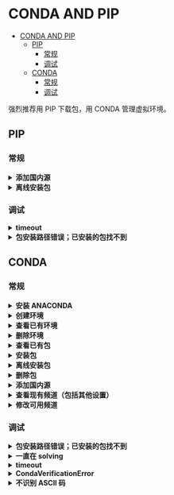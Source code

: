 # CONDA AND PIP

- [CONDA AND PIP](#conda-and-pip)
  - [PIP](#pip)
    - [常规](#常规)
    - [调试](#调试)
  - [CONDA](#conda)
    - [常规](#常规-1)
    - [调试](#调试-1)

强烈推荐用 PIP 下载包，用 CONDA 管理虚拟环境。

## PIP

### 常规

<details>
<summary><b>添加国内源</b></summary>

```bash
pip install pip -U
pip config set global.index-url https://pypi.tuna.tsinghua.edu.cn/simple
```

[【TUNA】](https://mirrors.tuna.tsinghua.edu.cn/help/pypi/)

</details>

<details>
<summary><b>离线安装包</b></summary>

- 先试试直接 `pip install`，记住名称和大小。
- 在 PYPI 搜索对应版本，下载。
- `pip install /path/to/pkg.whl`

</details>

### 调试

<details>
<summary><b>timeout</b></summary>

```bash
pip install --default-timeout=100 xxx -i https://mirrors.tuna.tsinghua.edu.cn/pypi/web/simple/
```

另：创建或修改 `~/.pip/pip.conf`，内容如下：

```txt
[global]
index-url = https://pypi.tuna.tsinghua.edu.cn/simple
[install]
trusted-host=mirrors.aliyun.com
```

</details>

<details>
<summary><b>包安装路径错误；已安装的包找不到</b></summary>

```bash
python -m conda install
```

</details>

## CONDA

### 常规

<details>
<summary><b>安装 ANACONDA</b></summary>

- 在[官网](https://repo.anaconda.com/archive/)查看最新链接。
- 可在服务器 `wget` 下载。
- 安装，空格跳过协议，一切回车默认。
- 若没选yes激活，手动激活：`conda init bash`，重启 terminal。

建议立即添加国内源，见后。

</details>

<details>
<summary><b>创建环境</b></summary>

```bash
conda create -n env_name python=3.7  # 最基本操作
conda create -n env_name pip python=3.7  # 可同时装好多个包
```

不要安装 PYTHON 3.6，很可能遇到各种奇怪的问题。

</details>

<details>
<summary><b>查看已有环境</b></summary>

```bash
conda env list
```

</details>

<details>
<summary><b>删除环境</b></summary>

```bash
conda env remove -n env_name
```

</details>

<details>
<summary><b>查看已有包</b></summary>

```bash
conda list
```

</details>

<details>
<summary><b>安装包</b></summary>

```bash
conda install pkg_name -y  # 默认yes。注意要先进入环境
```

</details>

<details>
<summary><b>离线安装包</b></summary>

- 在[官网](https://anaconda.org/anaconda/repo)搜包。
- 下载。
- `conda install --use-local path/to/xxx.tar.bz2`

</details>

<details>
<summary><b>删除包</b></summary>

```bash
conda remove pkg_name
```

</details>

<details>
<summary><b>添加国内源</b></summary>

```bash
vim ~/.condarc
conda config --add channels https://mirrors.tuna.tsinghua.edu.cn/anaconda/pkgs/free/
conda config --add channels https://mirrors.tuna.tsinghua.edu.cn/anaconda/cloud/conda-forge
conda config --add channels https://mirrors.tuna.tsinghua.edu.cn/anaconda/cloud/msys2/
```

</details>

<details>
<summary><b>查看现有频道（包括其他设置）</b></summary>

```bash
conda config --show
```

</details>

<details>
<summary><b>修改可用频道</b></summary>

```bash
vim ~/.condarc
```

</details>

### 调试

<details>
<summary><b>包安装路径错误；已安装的包找不到</b></summary>

```bash
python -m conda install
```

</details>

<details>
<summary><b>一直在 solving</b></summary>

删除除 `defaults` 外所有 channels。

</details>

<details>
<summary><b>timeout</b></summary>

- 通常重试即可。
- 重新登陆校园网。
- 添加国内源。
- 删除 `defaults`，并把 `https` 都改为 `http`。

</details>

<details>
<summary><b>CondaVerificationError</b></summary>

```bash
conda clean --all
```

</details>

<details>
<summary><b>不识别 ASCII 码</b></summary>

把 PYTHON 升级至 3.7；不要用 3.6。

</details>
